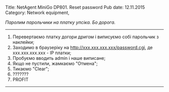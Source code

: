 Title: NetAgent MiniGo DP801. Reset password
Pub date: 12.11.2015
Category: Network equipment, 

_Паролим парольчики на платку упсіка. Бо дорога._

-----

1. Перевертаємо платку догори дригом і виписуємо собі парольчик з наклейки;
2. Заходимо в браузеріку на http://xxx.xxx.xxx.xxx/password.cgi, де xxx.xxx.xxx.xxx - IP платки;
3. Пробуємо вводить admin і наше виписане;
4. Якщо не пустили, жамкаємо "Отмена";
5. Тикаємо "Clear";
6. ???????
7. PROFIT

-----